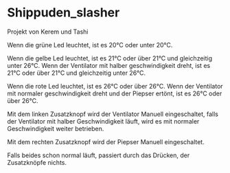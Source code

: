 # Shippuden_slasher
Projekt von Kerem und Tashi

Wenn die grüne Led leuchtet, ist es 20°C oder unter 20°C.

Wenn die gelbe Led leuchtet, ist es 21°C oder über 21°C und gleichzeitig unter 26°C.
Wenn der Ventilator mit halber geschwindigkeit dreht, ist es 21°C oder über 21°C und gleichzeitig unter 26°C.

Wenn die rote Led leuchtet, ist es 26°C oder über 26°C. 
Wenn der Ventilator mit normaler geschwindigkeit dreht und der Piepser ertönt, ist es 26°C oder über 26°C.

Mit dem linken Zusatzknopf wird der Ventilator Manuell eingeschaltet, falls der Ventilator mit halber Geschwindigkeit läuft, wird es mit normaler Geschwindigkeit weiter betrieben.

Mit dem rechten Zusatzknopf wird der Piepser Manuell eingeschaltet.

Falls beides schon normal läuft, passiert durch das Drücken, der Zusatzknöpfe nichts.
